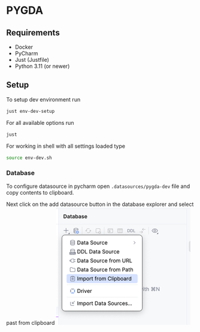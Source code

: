 # PYGDA 

## Requirements

- Docker 
- PyCharm
- Just (Justfile)
- Python 3.11 (or newer)

## Setup

To setup dev environment run

```bash
just env-dev-setup
```

For all available options run
```bash
just
```

For working in shell with all settings loaded type
```bash
source env-dev.sh
```

### Database

To configure datasource in pycharm open `.datasources/pygda-dev` file and copy contents to clipboard.

Next click on the add datasource button in the database explorer and select past from clipboard ![Datasource](docs/datasource.png)
